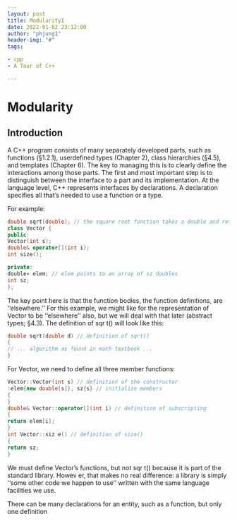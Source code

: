 ```yaml
---
layout: post
title: Modularity1
date: 2022-01-02 23:12:00
author: "phjung1"
header-img: "#"
tags:

- cpp
- A Tour of C++

---
```


# Modularity

## Introduction

A C++ program consists of many separately developed parts, such as functions (§1.2.1), userdefined types (Chapter 2), class hierarchies (§4.5), and templates (Chapter 6). The key to managing this is to clearly define the interactions among those parts. The first and most important step is to distinguish between the interface to a part and its implementation. At the language level, C++ represents interfaces by declarations. A declaration specifies all that’s needed to use a function or a type. 

For example:

```cpp
double sqrt(double); // the square root function takes a double and returns a double
class Vector {
public:
Vector(int s);
double& operator[](int i);
int size();

private:
double∗ elem; // elem points to an array of sz doubles
int sz;
};
```

The key point here is that the function bodies, the function definitions, are ‘‘elsewhere.’’ For this example, we might like for the representation of Vector to be ‘‘elsewhere’’ also, but we will deal with that later (abstract types; §4.3). The definition of sqr t() will look like this:

```cpp
double sqrt(double d) // definition of sqrt()
{
// ... algorithm as found in math textbook ...
}
```

For Vector, we need to define all three member functions:

```cpp
Vector::Vector(int s) // definition of the constructor
:elem{new double[s]}, sz{s} // initialize members
{
}
double& Vector::operator[](int i) // definition of subscripting
{
return elem[i];
}
int Vector::siz e() // definition of size()
{
return sz;
}
```

We must define Vector’s functions, but not sqr t() because it is part of the standard library. Howev er, that makes no real difference: a library is simply ‘‘some other code we happen to use’’ written with the same language facilities we use. 

There can be many declarations for an entity, such as a function, but only one definition
